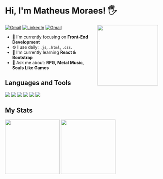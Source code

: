 # Hi, I'm Matheus Moraes! 🖐

<img src="https://media.giphy.com/media/iDaCeaKrHhUI1I8e2b/giphy.gif" width="200px" align="right">

<a href="mailto:matheusmoraes.gb19@gmail.com"><img src="https://img.shields.io/badge/Gmail-D14836?style=for-the-badge&logo=gmail&logoColor=white" alt="Gmail"></a>
<a href="https://www.linkedin.com/in/matheusmoraesgb/"><img src="https://img.shields.io/badge/LinkedIn-0077B5?style=for-the-badge&logo=linkedin&logoColor=white" alt="LinkedIn"></a>
<a href="https://www.instagram.com/thea__nemesis/"><img src="https://img.shields.io/badge/Instagram-E4405F?style=for-the-badge&logo=instagram&logoColor=white" alt="Gmail"></a>

- 👀 I'm currently focusing on **Front-End Development**
- ⚙️ I use daily: `.js`, `.html`, `.css`.
- 🔭 I'm currently learning **React & Bootstrap**
- 💬 Ask me about: **RPG, Metal Music, Souls Like Games**

## Languages and Tools

<div>
  <img src="https://img.shields.io/badge/HTML5-E34F26?style=for-the-badge&logo=html5&logoColor=white">
  <img src="https://img.shields.io/badge/CSS3-1572B6?style=for-the-badge&logo=css3&logoColor=white">
  <img src="https://img.shields.io/badge/JavaScript-F7DF1E?style=for-the-badge&logo=javascript&logoColor=black">
  <img src="https://img.shields.io/badge/React-20232A?style=for-the-badge&logo=react&logoColor=61DAFB">
  <img src="https://img.shields.io/badge/Bootstrap-563D7C?style=for-the-badge&logo=bootstrap&logoColor=white">
  <img src="https://img.shields.io/badge/GitHub-100000?style=for-the-badge&logo=github&logoColor=white">
</div>

## My Stats

<div>
  <a href="https://github.com/matheusgmo/github-readme-stats">
    <img height=180 align="center" src="https://github-readme-stats.vercel.app/api?username=matheusgmo&theme=transparent"/></a>
  <a href="https://github.com/matheusgmo/convoychat">
    <img height=180 align="center" src="https://github-readme-stats.vercel.app/api/top-langs?username=matheusgmo&layout=compact&langs_count=8&card_width=320&theme=transparent"/>
  </a>
</div>
